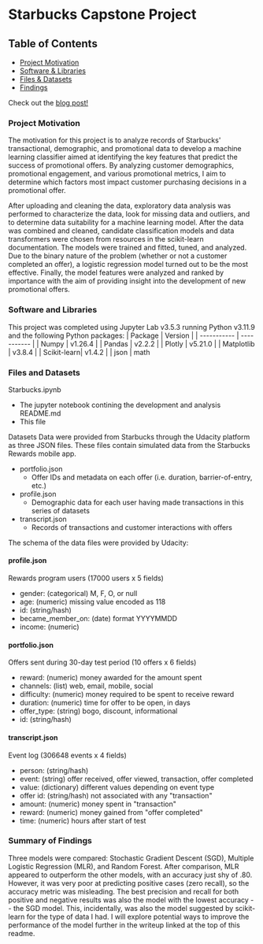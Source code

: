 # Starbucks Capstone Project

## Table of Contents
 * [Project Motivation](#project-motivation)
 * [Software & Libraries](#software-and-libraries)
 * [Files & Datasets](#files-and-datasets)
 * [Findings](#summary-of-findings)

Check out the [blog post!](https://medium.com/@keegankarbach_3270/an-ml-model-approach-to-optimize-starbucks-promotional-offers-427ddc91ab3a)

### Project Motivation

The motivation for this project is to analyze records of Starbucks' transactional, demographic, and promotional data to develop a machine learning classifier aimed at identifying the key features that predict the success of promotional offers. By analyzing customer demographics, promotional engagement, and various promotional metrics, I aim to determine which factors most impact customer purchasing decisions in a promotional offer.

After uploading and cleaning the data, exploratory data analysis was performed to characterize the data, look for missing data and outliers, and to determine data suitability for a machine learning model. After the data was combined and cleaned, candidate classification models and data transformers were chosen from resources in the scikit-learn documentation. The models were trained and fitted, tuned, and analyzed. Due to the binary nature of the problem (whether or not a customer completed an offer), a logistic regression model turned out to be the most effective. Finally, the model features were analyzed and ranked by importance with the aim of providing insight into the development of new promotional offers.

### Software and Libraries

This project was completed using Jupyter Lab v3.5.3 running Python v3.11.9 and the following Python packages:
| Package     |   Version   |
| ----------- | ----------- |
| Numpy       |   v1.26.4   |
| Pandas      |   v2.2.2    |
| Plotly      |   v5.21.0   |
| Matplotlib  |   v3.8.4    |
| Scikit-learn|   v1.4.2    |
| json
| math 


### Files and Datasets
Starbucks.ipynb
  * The jupyter notebook contining the development and analysis
README.md
  * This file

Datasets
Data were provided from Starbucks through the Udacity platform as three JSON files. These files contain simulated data from the Starbucks Rewards mobile app.
  * portfolio.json
    * Offer IDs and metadata on each offer (i.e. duration, barrier-of-entry, etc.)
  * profile.json
    * Demographic data for each user having made transactions in this series of datasets
  * transcript.json
    * Records of transactions and customer interactions with offers

The schema of the data files were provided by Udacity:

#### profile.json
Rewards program users (17000 users x 5 fields)

 - gender: (categorical) M, F, O, or null
 - age: (numeric) missing value encoded as 118
 - id: (string/hash)
 - became_member_on: (date) format YYYYMMDD
 - income: (numeric)

#### portfolio.json
Offers sent during 30-day test period (10 offers x 6 fields)

 - reward: (numeric) money awarded for the amount spent
 - channels: (list) web, email, mobile, social
 - difficulty: (numeric) money required to be spent to receive reward
 - duration: (numeric) time for offer to be open, in days
 - offer_type: (string) bogo, discount, informational
 - id: (string/hash)

#### transcript.json
Event log (306648 events x 4 fields)

 - person: (string/hash)
 - event: (string) offer received, offer viewed, transaction, offer completed
 - value: (dictionary) different values depending on event type
 - offer id: (string/hash) not associated with any "transaction"
 - amount: (numeric) money spent in "transaction"
 - reward: (numeric) money gained from "offer completed"
 - time: (numeric) hours after start of test

### Summary of Findings
Three models were compared: Stochastic Gradient Descent (SGD), Multiple Logistic Regression (MLR), and Random Forest. After comparison, MLR appeared to outperform the other models, with an accuracy just shy of .80. However, it was very poor at predicting positive cases (zero recall), so the accuracy metric was misleading. The best precision and recall for both positive and negative results was also the model with the lowest accuracy -- the SGD model. This, incidentally, was also the model suggested by scikit-learn for the type of data I had. I will explore potential ways to improve the performance of the model further in the writeup linked at the top of this readme.
